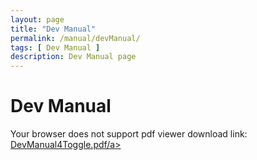 ```yaml
---
layout: page
title: "Dev Manual"
permalink: /manual/devManual/
tags: [ Dev Manual ]
description: Dev Manual page
---
```


Dev Manual
===========


<div>
<object data="{{ site.url }}/files/DevManual4Toggle.pdf" type="application/pdf" width="100%" height="800px" pluginspage="http://www.adobe.com/products/acrobat/readstep2.html">
Your browser does not support pdf viewer download link: <a href="{{ site.url }}/files/DevManual4Toggle.pdf">DevManual4Toggle.pdf/a>
</object>
</div>


